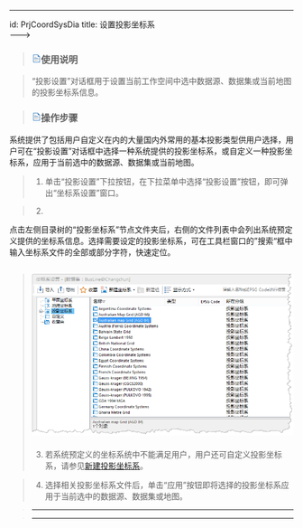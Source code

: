 ---
id: PrjCoordSysDia
title: 设置投影坐标系  
--->  
> ### ![](../../img/read.gif)使用说明

>

> “投影设置”对话框用于设置当前工作空间中选中数据源、数据集或当前地图的投影坐标系信息。

>

> ### ![](../../img/read.gif)操作步骤

>

>
系统提供了包括用户自定义在内的大量国内外常用的基本投影类型供用户选择，用户可在“投影设置”对话框中选择一种系统提供的投影坐标系，或自定义一种投影坐标系，应用于当前选中的数据源、数据集或当前地图。

>

>   1. 单击“投影设置”下拉按钮，在下拉菜单中选择“投影设置”按钮，即可弹出“坐标系设置”窗口。

>   2.
点击左侧目录树的“投影坐标系”节点文件夹后，右侧的文件列表中会列出系统预定义提供的坐标系信息。选择需要设定的投影坐标系，可在工具栏窗口的”搜索“框中输入坐标系文件的全部或部分字符，快速定位。

> ![](img/SetProSys.png)  
> ---  
>   3. 若系统预定义的坐标系统中不能满足用户，用户还可自定义投影坐标系，请参见[新建投影坐标系](NewProCoordSys.html)。

>   4. 选择相关投影坐标系文件后，单击“应用”按钮即将选择的投影坐标系应用于当前选中的数据源、数据集或地图。

>

>

> * * *

>

> [](http://www.supermap.com)  
>  
> ---

